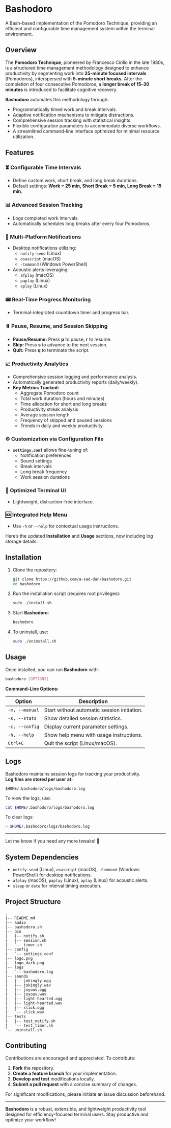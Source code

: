 # Bashodoro

A Bash-based implementation of the Pomodoro Technique, providing an efficient and configurable time management system within the terminal environment.

## Overview

The **Pomodoro Technique**, pioneered by Francesco Cirillo in the late 1980s, is a structured time management methodology designed to enhance productivity by segmenting work into **25-minute focused intervals** (Pomodoros), interspersed with **5-minute short breaks**. After the completion of four consecutive Pomodoros, a **longer break of 15–30 minutes** is introduced to facilitate cognitive recovery.

**Bashodoro** automates this methodology through:

- Programmatically timed work and break intervals.
- Adaptive notification mechanisms to mitigate distractions.
- Comprehensive session tracking with statistical insights.
- Flexible configuration parameters to accommodate diverse workflows.
- A streamlined command-line interface optimized for minimal resource utilization.

## Features

### ⏳ Configurable Time Intervals
- Define custom work, short break, and long break durations.
- Default settings: **Work = 25 min, Short Break = 5 min, Long Break = 15 min**.

### 📊 Advanced Session Tracking
- Logs completed work intervals.
- Automatically schedules long breaks after every four Pomodoros.

### 🔔 Multi-Platform Notifications
- Desktop notifications utilizing:
  - `notify-send` (Linux)
  - `osascript` (macOS)
  - `-Command` (Windows PowerShell)
- Acoustic alerts leveraging:
  - `afplay` (macOS)
  - `paplay` (Linux)
  - `aplay` (Linux)

### 📟 Real-Time Progress Monitoring
- Terminal-integrated countdown timer and progress bar.

### ⏸️ Pause, Resume, and Session Skipping
- **Pause/Resume:** Press **p** to pause, **r** to resume.
- **Skip:** Press **s** to advance to the next session.
- **Quit:** Press **q** to terminate the script.

### 📈 Productivity Analytics
- Comprehensive session logging and performance analysis.
- Automatically generated productivity reports (daily/weekly).
- **Key Metrics Tracked:**
  - Aggregate Pomodoro count
  - Total work duration (hours and minutes)
  - Time allocation for short and long breaks
  - Productivity streak analysis
  - Average session length
  - Frequency of skipped and paused sessions
  - Trends in daily and weekly productivity

### ⚙️ Customization via Configuration File
- **`settings.conf`** allows fine-tuning of:
  - Notification preferences
  - Sound settings
  - Break intervals
  - Long break frequency
  - Work session durations

### 🌙 Optimized Terminal UI
- Lightweight, distraction-free interface.

### 🆘 Integrated Help Menu
- Use `-h` or `--help` for contextual usage instructions.

Here’s the updated **Installation** and **Usage** sections, now including log storage details:


## Installation

1. Clone the repository:
   ```bash
   git clone https://github.com/a-sad-dan/bashodoro.git
   cd bashodoro
   ```

2. Run the installation script (requires root privileges):
   ```bash
   sudo ./install.sh
   ```

3. Start **Bashodoro**:
   ```bash
   bashodoro
   ```

4. To uninstall, use:
   ```bash
   sudo ./uninstall.sh
   ```


## Usage

Once installed, you can run **Bashodoro** with:

```bash
bashodoro [OPTIONS]
```

**Command-Line Options:**

| Option             | Description                                         |
|--------------------|-----------------------------------------------------|
| `-m, --manual`    | Start without automatic session initiation.         |
| `-s, --stats`     | Show detailed session statistics.                   |
| `-c, --config`    | Display current parameter settings.                 |
| `-h, --help`      | Show help menu with usage instructions.             |
| `Ctrl+C`          | Quit the script (Linux/macOS).                      |


## Logs

Bashodoro maintains session logs for tracking your productivity.  
**Log files are stored per user at:**
```
$HOME/.bashodoro/logs/bashodoro.log
```
To view the logs, use:
```bash
cat $HOME/.bashodoro/logs/bashodoro.log
```
To clear logs:
```bash
> $HOME/.bashodoro/logs/bashodoro.log
```

---

Let me know if you need any more tweaks! 🚀
## System Dependencies

- `notify-send` (Linux), `osascript` (macOS), `-Command` (Windows PowerShell) for desktop notifications.
- `afplay` (macOS), `paplay` (Linux), `aplay` (Linux) for acoustic alerts.
- `sleep` or `date` for interval timing execution.

## Project Structure

```
.
|-- README.md
|-- audio
|-- bashodoro.sh
|-- bin
|   |-- notify.sh
|   |-- session.sh
|   `-- timer.sh
|-- config
|   `-- settings.conf
|-- logo.png
|-- logo_dark.png
|-- logs
|   `-- bashodoro.log
|-- sounds
|   |-- jokingly.ogg
|   |-- jokingly.wav
|   |-- joyous.ogg
|   |-- joyous.wav
|   |-- light-hearted.ogg
|   |-- light-hearted.wav
|   |-- slick.ogg
|   `-- slick.wav
|-- tests
|   |-- test_notify.sh
|   `-- test_timer.sh
`-- uninstall.sh
```

## Contributing

Contributions are encouraged and appreciated. To contribute:

1. **Fork** the repository.
2. **Create a feature branch** for your implementation.
3. **Develop and test** modifications locally.
4. **Submit a pull request** with a concise summary of changes.

For significant modifications, please initiate an issue discussion beforehand.

---
**Bashodoro** is a robust, extensible, and lightweight productivity tool designed for efficiency-focused terminal users. Stay productive and optimize your workflow!

